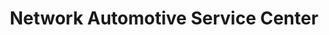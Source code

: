 ---
title: "Network Automotive Service Center"
url: /apache-junction/network-automotive-service-center/
shop: car repair
---